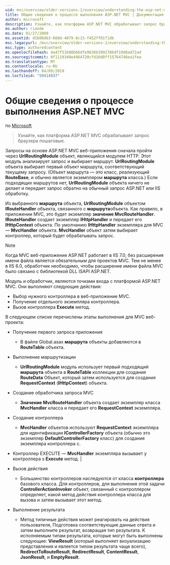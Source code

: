 ```yaml
---
uid: mvc/overview/older-versions-1/overview/understanding-the-asp-net-mvc-execution-process
title: Общие сведения о процессе выполнения ASP.NET MVC | Документация Майкрософт
author: microsoft
description: Узнайте, как платформа ASP.NET MVC обрабатывает запрос браузера пошаговые.
ms.author: riande
ms.date: 01/27/2009
ms.assetid: d1608db3-660d-4079-8c15-f452ff01f1db
msc.legacyurl: /mvc/overview/older-versions-1/overview/understanding-the-asp-net-mvc-execution-process
msc.type: authoredcontent
ms.openlocfilehash: 4a47f51b08b66dfe9636b3992786df19d0ad72ad
ms.sourcegitcommit: 0f1119340e4464720cfd16d0ff15764746ea1fea
ms.translationtype: MT
ms.contentlocale: ru-RU
ms.lasthandoff: 04/09/2019
ms.locfileid: "59414937"
---
```

# <a name="understanding-the-aspnet-mvc-execution-process"></a>Общие сведения о процессе выполнения ASP.NET MVC

по [Microsoft](https://github.com/microsoft)

> Узнайте, как платформа ASP.NET MVC обрабатывает запрос браузера пошаговые.


Запросы на основе ASP.NET MVC веб-приложения сначала пройти через **UrlRoutingModule** объект, являющийся модулем HTTP. Этот модуль анализирует запрос и выбирает маршрут. **UrlRoutingModule** объекта выбирает первый объект маршрута, соответствующий текущему запросу. (Объект маршрута — это класс, реализующий **RouteBase**, и обычно является экземпляром **маршрута** класса.) Если подходящих маршрутов нет, **UrlRoutingModule** объекта ничего не делает и передает запрос обратно на обычный запрос ASP.NET или IIS обработку.

Из выбранного **маршрута** объекта, **UrlRoutingModule** объектом **IRouteHandler** объекта, связанного с **маршрута**объекта. Как правило, в приложении MVC, это будет экземпляр **значение MvcRouteHandler**. **IRouteHandler** создает экземпляр **IHttpHandler** и передает его **IHttpContext** объекта. По умолчанию **IHttpHandler** экземпляра для MVC — **MvcHandler** объекта. **MvcHandler** объект затем выбирает контроллер, который будет обрабатывать запрос.

> [!NOTE]
> Когда MVC веб-приложение ASP.NET работает в IIS 7.0, без расширения имени файла является обязательным для проектов MVC. Тем не менее в IIS 6.0, обработчик необходимо, чтобы расширение имени файла MVC было связано с библиотекой DLL ISAPI ASP.NET.


Модуль и обработчик, являются точками входа с платформой ASP.NET MVC. Они выполняют следующие действия:

- Выбор нужного контроллера в веб-приложение MVC.
- Получение отдельного экземпляра контроллера.
- Вызов контроллера **Execute** метод.

В следующем списке перечислены этапы выполнения для MVC веб-проекта:

- Получение первого запроса приложения 

    - В файле Global.asax **маршрута** объекты добавляются в **RouteTable** объекта.
- Выполнение маршрутизации 

    - **UrlRoutingModule** модуль использует первый подходящий **маршрута** объекта в **RouteTable** коллекции для создания **RouteData** Объект, который затем используется для создания **RequestContext** (**IHttpContext**) объекта.
- Создание обработчика запроса MVC 

    - **Значение MvcRouteHandler** объекта создает экземпляр класса **MvcHandler** класса и передает его **RequestContext** экземпляра.
- Создание контроллера 

    - **MvcHandler** объектов используют **RequestContext** экземпляра для идентификации **IControllerFactory** объекта (обычно это экземпляр  **DefaultControllerFactory** класс) для создания экземпляра контроллера с.
- Контроллер EXECUTE — **MvcHandler** экземпляра вызывает у контроллера s **Execute** метод. |
- Вызов действия 

    - Большинство контроллеров наследуются от класса **контроллера** базового класса. Для контроллеров, для выполнения этой задачи **ControllerActionInvoker** объект, связанный с контроллером определяет, какой метод действия контроллера класса для вызова и затем вызывает этот метод.
- Выполнение результата 

    - Метод типичные действия может реагировать на действия пользователя, Подготовка соответствующие данные ответа и затем выполните результат, возвращая тип результата. К исполняемым типам результата, которые могут быть выполнены следующие: **ViewResult** (который выполняет визуализацию представления и является типом результата чаще всего), **RedirectToRouteResult**, **RedirectResult**, **ContentResult**,  **JsonResult**, и **EmptyResult**.
